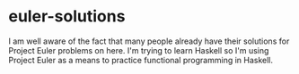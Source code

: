 # euler-solutions
I am well aware of the fact that many people already have their solutions for Project Euler problems on here. I'm trying to learn Haskell so I'm using Project Euler as a means to practice functional programming in Haskell.
